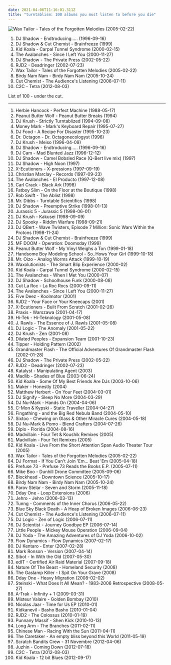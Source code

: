 ```yaml
---
date: 2021-04-06T11:16:01.311Z
title: "turntablism: 100 albums you must listen to before you die"
---
```

![Wax Tailor - Tales of the Forgotten Melodies (2005-02-22)](http://coverartarchive.org/release/08b99cb1-7769-472c-a908-496fd3b7a76d/2220650980-500.jpg "Wax Tailor - Tales of the Forgotten Melodies (2005-02-22)")
<ol class="albums">
<li data-cover="http://coverartarchive.org/release/5992a7fd-6ade-3895-827a-a7dfdf6ebb51/26921224002-500.jpg" data-tags="electronic, hip-hop" role="button">DJ Shadow - Endtroducing..... (1996-09-16)</li>
<li data-cover="http://coverartarchive.org/release/e4825def-264f-4f3c-a245-c51b9465f046/7047267142-500.jpg" data-tags="hip-hop" role="button">DJ Shadow & Cut Chemist - Brainfreeze (1999)</li>
<li data-cover="http://coverartarchive.org/release/432cfc14-f890-4bdb-941d-661de00c4e6f/4458087548-500.jpg" data-tags="turntablism, electronic, ninja tune" role="button">Kid Koala - Carpal Tunnel Syndrome (2000-02-15)</li>
<li data-cover="http://coverartarchive.org/release/364fbbe8-94f4-4441-87ed-8e54ca2515ba/14134702700-500.jpg" data-tags="electronic" role="button">The Avalanches - Since I Left You (2000-11-27)</li>
<li data-cover="https://img.discogs.com/wbkOKKDg0V32KUpZheck3npIxCk=/fit-in/320x316/filters:strip_icc():format(jpeg):mode_rgb():quality(90)/discogs-images/R-551960-1138319224.jpeg.jpg" data-tags="trip-hop, electronic, hip-hop" role="button">DJ Shadow - The Private Press (2002-05-22)</li>
<li data-cover="https://img.discogs.com/Aab9_aytQknwScesF1hS3ABE3Oc=/fit-in/600x598/filters:strip_icc():format(jpeg):mode_rgb():quality(90)/discogs-images/R-103380-1576205114-8321.jpeg.jpg" data-tags="hip-hop, electronic" role="button">RJD2 - Deadringer (2002-07-23)</li>
<li data-cover="http://coverartarchive.org/release/08b99cb1-7769-472c-a908-496fd3b7a76d/2220650980-500.jpg" data-tags="electronic, turntablism, trip-hop" role="button">Wax Tailor - Tales of the Forgotten Melodies (2005-02-22)</li>
<li data-cover="http://coverartarchive.org/release/e80f3c9e-4a58-4ec7-9f36-965a7861afdd/8302138919-500.jpg" data-tags="turntablism, electronic, electro" role="button">Birdy Nam Nam - Birdy Nam Nam (2005-10-24)</li>
<li data-cover="http://coverartarchive.org/release/b53b9bc2-b891-4296-9783-24a7d947ab10/8093496026-500.jpg" data-tags="turntablism" role="button">Cut Chemist - The Audience's Listening (2006-07-11)</li>
<li data-cover="http://coverartarchive.org/release/8befc8d5-2418-459a-9001-85afb05a0aad/1913101833-500.jpg" data-tags="electro" role="button">C2C - Tetra (2012-08-03)</li>
</ol>
List of 100 - under the cut.
<!-- more -->

_________________

<ol class="albums">
<li data-cover="http://coverartarchive.org/release/9ad23d26-3ef8-4e34-a307-0a17f9791f7e/8715180972-500.jpg" data-tags="electro" role="button">
Herbie Hancock - Perfect Machine (1988-05-17)
</li>
<li data-cover="https://img.discogs.com/laoxYIGgc64RBBWkTIyR8fnQxGY=/fit-in/600x600/filters:strip_icc():format(jpeg):mode_rgb():quality(90)/discogs-images/R-3847687-1346741787-9619.jpeg.jpg" data-tags="hip-hop, turntablism, instrumental hip-hop" role="button">
Peanut Butter Wolf - Peanut Butter Breaks (1994)
</li>
<li data-cover="http://coverartarchive.org/release/daa32824-583c-436b-8518-c2b0107ba005/1844490079-500.jpg" data-tags="turntablism, trip-hop, downtempo, hip-hop" role="button">
DJ Krush - Strictly Turntablized (1994-09-08)
</li>
<li data-cover="https://img.discogs.com/5-7Lik99GoJV66aiblXzm3ehykY=/fit-in/600x599/filters:strip_icc():format(jpeg):mode_rgb():quality(90)/discogs-images/R-61244-1517445760-2026.png.jpg" data-tags="trip-hop, electronic" role="button">
Money Mark - Mark's Keyboard Repair (1995-07-27)
</li>
<li data-cover="https://via.placeholder.com/450" data-tags="ninja tune" role="button">
DJ Food - A Recipe For Disaster (1995-10-23)
</li>
<li data-cover="http://coverartarchive.org/release/cddbf21f-9cd8-4665-a015-3cdc50cdcc72/2925311149-500.jpg" data-tags="hip-hop, 90s" role="button">
Dr. Octagon - Dr. Octagonecologyst (1996)
</li>
<li data-cover="http://coverartarchive.org/release/975cc62d-d9db-45c9-8403-68c98267b649/6692191299-500.jpg" data-tags="hip-hop, downtempo, trip-hop, hip hop, turntablism, abstract" role="button">
DJ Krush - Meiso (1996-04-09)
</li>
<li data-cover="http://coverartarchive.org/release/5992a7fd-6ade-3895-827a-a7dfdf6ebb51/26921224002-500.jpg" data-tags="electronic, hip-hop" role="button">
DJ Shadow - Endtroducing..... (1996-09-16)
</li>
<li data-cover="http://coverartarchive.org/release/2bc19a06-a512-41b7-9abb-c9ef88720839/18047698725-500.jpg" data-tags="downtempo, trip-hop" role="button">
DJ Cam - Mad Blunted Jazz (1996-12-12)
</li>
<li data-cover="http://coverartarchive.org/release/25b968c6-f2ea-4f6c-87ee-337fa2e3189f/26427043061-500.jpg" data-tags="trip-hop, turntablism, mix" role="button">
DJ Shadow - Camel Bobsled Race (Q-Bert live mix) (1997)
</li>
<li data-cover="https://img.discogs.com/ahL0ov0QG9Hm3SV7Rrvuhf6v4eM=/fit-in/600x592/filters:strip_icc():format(jpeg):mode_rgb():quality(90)/discogs-images/R-304949-1470388891-6787.jpeg.jpg" data-tags="trip hop" role="button">
DJ Shadow - High Noon (1997)
</li>
<li data-cover="http://coverartarchive.org/release/9535ff16-b70e-46bd-8af3-bba13225c7a6/9759104611-500.jpg" data-tags="turntablism" role="button">
X-Ecutioners - X-pressions (1997-09-19)
</li>
<li data-cover="http://coverartarchive.org/release/cf768afe-b671-4ac5-b902-0086a877a4d3/11515659705-500.jpg" data-tags="plunderphonics" role="button">
Christian Marclay - Records (1997-09-23)
</li>
<li data-cover="http://coverartarchive.org/release/7edb51cb-77d6-4416-a23c-3a8c2994a2c7/26907860608-500.jpg" data-tags="hip-hop, electronic, trip-hop, punk, dance, happy, turntablism, 90s, favs, plunderphonics, experimental hip-hop, nadh, vemu, mmwm, aussie friggin hip-hop" role="button">
The Avalanches - El Producto (1997-12-08)
</li>
<li data-cover="http://coverartarchive.org/release/56f36b3c-f431-43be-af3f-4d5c78c21464/2542376630-500.jpg" data-tags="noise, hip-hop, trip-hop, dub, lo-fi, underground hip-hop, dub techno, breakbeat, illbient, dub-hop, abstract hip-hop, ambient noise, industrial dub" role="button">
Carl Crack - Black Ark (1998)
</li>
<li data-cover="http://coverartarchive.org/release/4e48d986-ca1d-47f4-8694-7477aea0f159/24821791374-500.jpg" data-tags="electronic, dj mix, big beat" role="button">
Fatboy Slim - On the Floor at the Boutique (1998)
</li>
<li data-cover="http://coverartarchive.org/release/97f4f1e3-645e-4168-9623-b2adb6405a00/5235758173-500.jpg" data-tags="hip-hop" role="button">
Rob Swift - The Ablist (1998)
</li>
<li data-cover="http://coverartarchive.org/release/3ff8684a-80a6-44d9-afab-6381e288e144/22405306251-500.jpg" data-tags="hip-hop, turntablism, mix, my fav albums, cds i should buy" role="button">
Mr. Dibbs - Turntable Scientifics (1998)
</li>
<li data-cover="http://coverartarchive.org/release/04ef2466-07aa-3511-817e-8a18045229e2/6212376186-500.jpg" data-tags="trip-hop, electronic" role="button">
DJ Shadow - Preemptive Strike (1998-01-13)
</li>
<li data-cover="http://coverartarchive.org/release/639c72d7-b8a6-4ddc-b81c-008c2efb5207/4675993814-500.jpg" data-tags="hiphop" role="button">
Jurassic 5 - Jurassic 5 (1998-06-01)
</li>
<li data-cover="http://coverartarchive.org/release/92059239-91b8-4505-99f3-962ba041302e/21122662735-500.jpg" data-tags="trip-hop, hip hop" role="button">
DJ Krush - Kakusei (1998-09-09)
</li>
<li data-cover="http://coverartarchive.org/release/3ba16765-4c14-404c-a1f9-8ba2c92342fe/4740513634-500.jpg" data-tags="trip hop, illbient, abstract hip-hop" role="button">
DJ Spooky - Riddim Warfare (1998-09-21)
</li>
<li data-cover="http://coverartarchive.org/release/337a4ec6-2981-4e0b-8e98-aaa9af8ff791/9553006502-500.jpg" data-tags="hip-hop, turntablism, dj lazy" role="button">
DJ QBert - Wave Twisters, Episode 7 Million: Sonic Wars Within the Protons (1998-11-24)
</li>
<li data-cover="http://coverartarchive.org/release/e4825def-264f-4f3c-a245-c51b9465f046/7047267142-500.jpg" data-tags="hip-hop" role="button">
DJ Shadow & Cut Chemist - Brainfreeze (1999)
</li>
<li data-cover="http://coverartarchive.org/release/c37d04dc-a185-334d-ae9d-f30d27e40488/21122683366-500.jpg" data-tags="hip-hop, hip hop, underground hip-hop" role="button">
MF DOOM - Operation: Doomsday (1999)
</li>
<li data-cover="http://coverartarchive.org/release/4ebe759e-22b8-4cbf-a54a-2b73f4830ecb/4765825574-500.jpg" data-tags="stones throw, turntablism" role="button">
Peanut Butter Wolf - My Vinyl Weighs a Ton (1999-01-18)
</li>
<li data-cover="https://via.placeholder.com/450" data-tags="hip-hop" role="button">
Handsome Boy Modeling School - So..Hows Your Girl (1999-10-18)
</li>
<li data-cover="http://coverartarchive.org/release/97d6229b-be51-434b-96d5-53579cf27952/20372962851-500.jpg" data-tags="electronic, electro" role="button">
Mr. Oizo - Analog Worms Attack (1999-10-19)
</li>
<li data-cover="http://coverartarchive.org/release/9de0f9ed-117e-410b-bfbb-cf803c94f9bc/8085258341-500.jpg" data-tags="hip hop, turntablism" role="button">
Waxolutionists - The Smart Blip Experience (2000-02)
</li>
<li data-cover="http://coverartarchive.org/release/432cfc14-f890-4bdb-941d-661de00c4e6f/4458087548-500.jpg" data-tags="turntablism, electronic, ninja tune" role="button">
Kid Koala - Carpal Tunnel Syndrome (2000-02-15)
</li>
<li data-cover="http://coverartarchive.org/release/acacc842-6066-4b8b-83b4-b378509a82c9/14132799564-500.jpg" data-tags="chillout, electronic, trip-hop, 80s, alternative, dance, australian, funk, turntablism, whimsical, fun, 00s, aussie, bootleg, fake, summery, soothing, rusbeh" role="button">
The Avalanches - When I Met You (2000-07)
</li>
<li data-cover="http://coverartarchive.org/release/8dd3b09c-2a17-4242-bb85-d835f066029e/2685241577-500.jpg" data-tags="funk, trip hop" role="button">
DJ Shadow - Schoolhouse Funk (2000-08-08)
</li>
<li data-cover="http://coverartarchive.org/release/3ebc33c1-4cf5-4980-8d96-55571b36b8c0/13574627538-500.jpg" data-tags="electronica, turntablism, groove, upbeat, big beat, skint" role="button">
Cut La Roc - La Roc Rocs (2000-09-11)
</li>
<li data-cover="http://coverartarchive.org/release/364fbbe8-94f4-4441-87ed-8e54ca2515ba/14134702700-500.jpg" data-tags="electronic" role="button">
The Avalanches - Since I Left You (2000-11-27)
</li>
<li data-cover="http://coverartarchive.org/release/52e12a85-984c-49b2-ba71-ad8237728d5e/18897166636-500.jpg" data-tags="five deez" role="button">
Five Deez - Koolmotor (2001)
</li>
<li data-cover="http://coverartarchive.org/release/1dd64846-075f-4612-811a-469a670f6e49/4769332835-500.jpg" data-tags="turntablism" role="button">
RJD2 - Your Face or Your Kneecaps (2001)
</li>
<li data-cover="http://coverartarchive.org/release/63be7389-350f-31e4-b21a-cd7e0204739a/4531006550-500.jpg" data-tags="hip hop" role="button">
X-Ecutioners - Built From Scratch (2001-02-26)
</li>
<li data-cover="https://via.placeholder.com/450" data-tags="funk metal, avant-garde" role="button">
Praxis - Warszawa (2001-04-17)
</li>
<li data-cover="https://img.discogs.com/4pkmu5MaE9cjJMAnkH3lWXhxAFs=/fit-in/600x600/filters:strip_icc():format(jpeg):mode_rgb():quality(90)/discogs-images/R-107360-1411090269-7211.jpeg.jpg" data-tags="hip hop, rap, turntablism, underground hip-hop, hiphop, east coast, jazz hop, independent hip-hop, black star, in queue no tracks, del bronx" role="button">
Hi-Tek - Hi-Teknology (2001-05-08)
</li>
<li data-cover="https://img.discogs.com/05lpuo0NKIcitNKGA8X-DyrvmG4=/fit-in/300x295/filters:strip_icc():format(jpeg):mode_rgb():quality(90)/discogs-images/R-315660-1093537002.jpg.jpg" data-tags="chillout" role="button">
J. Rawls - The Essence of J. Rawls (2001-05-08)
</li>
<li data-cover="http://coverartarchive.org/release/d712cb0e-45ff-46e7-aecb-724d53e6c068/9400230725-500.jpg" data-tags="jazz-funk, turntablism, hear, ropeadope" role="button">
DJ Logic - The Anomaly (2001-05-22)
</li>
<li data-cover="https://img.discogs.com/pF47puvR9ulJbJUVjyVyGLdnuuA=/fit-in/600x598/filters:strip_icc():format(jpeg):mode_rgb():quality(90)/discogs-images/R-511910-1173964887.jpeg.jpg" data-tags="trip-hop, chillout, downtempo" role="button">
DJ Krush - Zen (2001-08)
</li>
<li data-cover="http://coverartarchive.org/release/45bffb6b-5b13-3df8-9ae1-e782662a6de0/15794560352-500.jpg" data-tags="hip-hop, underground hip hop" role="button">
Dilated Peoples - Expansion Team (2001-10-23)
</li>
<li data-cover="https://via.placeholder.com/450" data-tags="breaks, electronic" role="button">
Tipper - Holding Pattern (2002)
</li>
<li data-cover="https://img.discogs.com/LK3vNX6BoSEuxZrM7lNdK372li8=/fit-in/450x455/filters:strip_icc():format(jpeg):mode_rgb():quality(90)/discogs-images/R-60830-1233501190.jpeg.jpg" data-tags="turntablism" role="button">
Grandmaster Flash - The Official Adventures Of Grandmaster Flash (2002-01-28)
</li>
<li data-cover="https://img.discogs.com/wbkOKKDg0V32KUpZheck3npIxCk=/fit-in/320x316/filters:strip_icc():format(jpeg):mode_rgb():quality(90)/discogs-images/R-551960-1138319224.jpeg.jpg" data-tags="trip-hop, electronic, hip-hop" role="button">
DJ Shadow - The Private Press (2002-05-22)
</li>
<li data-cover="https://img.discogs.com/Aab9_aytQknwScesF1hS3ABE3Oc=/fit-in/600x598/filters:strip_icc():format(jpeg):mode_rgb():quality(90)/discogs-images/R-103380-1576205114-8321.jpeg.jpg" data-tags="hip-hop, electronic" role="button">
RJD2 - Deadringer (2002-07-23)
</li>
<li data-cover="http://coverartarchive.org/release/6e58e6f2-32df-4701-a5d7-bee081d369e3/1977769345-500.jpg" data-tags="funk, turntablism, fucking great" role="button">
Katalyst - Manipulating Agent (2003)
</li>
<li data-cover="http://coverartarchive.org/release/8c0935be-266f-485f-b465-c57ab13a67b3/11056278771-500.jpg" data-tags="jazz hop, jazz" role="button">
Madlib - Shades of Blue (2003-06-24)
</li>
<li data-cover="https://img.discogs.com/X9iC-XwtfFh0e9wvd3bzeMR2DY4=/fit-in/430x430/filters:strip_icc():format(jpeg):mode_rgb():quality(90)/discogs-images/R-3880332-1347890284-4997.jpeg.jpg" data-tags="electronic, hip-hop" role="button">
Kid Koala - Some Of My Best Friends Are DJs (2003-10-06)
</li>
<li data-cover="https://img.discogs.com/SjrLRyfMcfbQ3JnfwqBXSwen3cQ=/fit-in/250x250/filters:strip_icc():format(jpeg):mode_rgb():quality(90)/discogs-images/R-3916469-1349118377-3795.jpeg.jpg" data-tags="hip-hop, turntablism, instrumental hip-hop, beats, experimental hip-hop, onetaketapes" role="button">
Maker - Honestly (2004)
</li>
<li data-cover="https://img.discogs.com/8pB37FkLA0TaGeQR1rjWnsjWO8c=/fit-in/534x534/filters:strip_icc():format(jpeg):mode_rgb():quality(90)/discogs-images/R-1804338-1601289681-3557.jpeg.jpg" data-tags="experimental, acid jazz, jazz fusion, 00s" role="button">
Matthew Herbert - On Your Feet (2004-03-01)
</li>
<li data-cover="https://img.discogs.com/BHXVG_0PuRBbFjDLwnsM__3afsY=/fit-in/480x480/filters:strip_icc():format(jpeg):mode_rgb():quality(90)/discogs-images/R-257481-1450538957-2005.jpeg.jpg" data-tags="hip-hop" role="button">
DJ Signify - Sleep No More (2004-03-29)
</li>
<li data-cover="http://coverartarchive.org/release/79f985b7-6725-43ce-8866-c9d1ef3b3955/14650938340-500.jpg" data-tags="hip hop" role="button">
DJ Nu-Mark - Hands On (2004-04-06)
</li>
<li data-cover="http://coverartarchive.org/release/3dd9d35e-294e-4e22-9423-d95edcab15ac/4400833302-500.jpg" data-tags="electronic" role="button">
C-Mon & Kypski - Static Traveller (2004-04-27)
</li>
<li data-cover="http://coverartarchive.org/release/0ea69f78-cc9c-4a24-bf8a-24a763515231/14323944851-500.jpg" data-tags="instrumental hip-hop" role="button">
Fingathing - and the Big Red Nebula Band (2004-05-10)
</li>
<li data-cover="http://coverartarchive.org/release/edc6fb80-8850-4e87-a5d8-1e0f49bc6d05/18885847078-500.jpg" data-tags="trip hop, trip-hop" role="button">
Sixtoo - Chewing on Glass & Other Miracle Cures (2004-05-18)
</li>
<li data-cover="http://coverartarchive.org/release/446534ff-ee85-4b67-bd0c-b70dbda70bdf/9440041584-500.jpg" data-tags="hip-hop, trip-hop, turntablism, beatles, product" role="button">
DJ Nu-Mark & Pomo - Blend Crafters (2004-07-26)
</li>
<li data-cover="http://coverartarchive.org/release/1bcf401a-cc47-3dcb-b4e6-0d03db5016f4/11671958921-500.jpg" data-tags="downtempo" role="button">
Diplo - Florida (2004-08-16)
</li>
<li data-cover="http://coverartarchive.org/release/b7513057-16ff-4fc4-a929-f60ca0062246/1755617090-500.jpg" data-tags="hip hop" role="button">
Madvillain - Four Tet & Koushik Remixes (2005)
</li>
<li data-cover="http://coverartarchive.org/release/72c2d7cc-5ba7-4106-93e7-6be25ed7c528/4397344367-500.jpg" data-tags="electronic, hip hop" role="button">
Madvillain - Four Tet Remixes (2005)
</li>
<li data-cover="https://via.placeholder.com/450" data-tags="turntablism, abstract, trip hop, breaks, koala, kid koala" role="button">
Kid Koala - Live From the Short Attention Span Audio Theater Tour (2005)
</li>
<li data-cover="http://coverartarchive.org/release/08b99cb1-7769-472c-a908-496fd3b7a76d/2220650980-500.jpg" data-tags="electronic, turntablism, trip-hop" role="button">
Wax Tailor - Tales of the Forgotten Melodies (2005-02-22)
</li>
<li data-cover="https://img.discogs.com/WHf0pHp0H01o8jsqlZob7F-rEDU=/fit-in/600x597/filters:strip_icc():format(jpeg):mode_rgb():quality(90)/discogs-images/R-466020-1296896217.jpeg.jpg" data-tags="hip-hop, rap, funk, turntablism, breakbeat" role="button">
DJ Format - If You Can't Join 'Em... Beat 'Em (2005-04-18)
</li>
<li data-cover="http://coverartarchive.org/release/489c7984-53a2-497a-b9be-cda45cccb638/2563510996-500.jpg" data-tags="chillout, electronic, hip hop, instrumental, ambient, experimental, downtempo, turntablism, trip hop, remix, instrumental hip-hop, experience, great ep, number bands, flirt" role="button">
Prefuse 73 - Prefuse 73 Reads the Books E.P. (2005-07-11)
</li>
<li data-cover="https://img.discogs.com/gYUiQm3rVqJL69_V3Fgi8eNV5fk=/fit-in/600x600/filters:strip_icc():format(jpeg):mode_rgb():quality(90)/discogs-images/R-1546201-1235180562.jpeg.jpg" data-tags="trip-hop, ambient, downtempo, turntablism, alpha pup records" role="button">
Mike Boo - Dunhill Drone Committee (2005-09-06)
</li>
<li data-cover="http://coverartarchive.org/release/3fd53cbb-6b0b-3945-bfae-e91f748b7167/4395371296-500.jpg" data-tags="trip-hop, downtempo, hip-hop" role="button">
Blockhead - Downtown Science (2005-10-17)
</li>
<li data-cover="http://coverartarchive.org/release/e80f3c9e-4a58-4ec7-9f36-965a7861afdd/8302138919-500.jpg" data-tags="turntablism, electronic, electro" role="button">
Birdy Nam Nam - Birdy Nam Nam (2005-10-24)
</li>
<li data-cover="http://coverartarchive.org/release/268776f6-7a42-4977-9580-50bf71891d2c/4395546858-500.jpg" data-tags="lounge, downtempo" role="button">
Parov Stelar - Seven and Storm (2005-11-18)
</li>
<li data-cover="http://coverartarchive.org/release/d754e80b-d8f7-43e4-ab37-5ca5886bd89b/2447398113-500.jpg" data-tags="instrumental hip-hop" role="button">
Dday One - Loop Extensions (2006)
</li>
<li data-cover="http://coverartarchive.org/release/a879c463-9959-4b17-850c-8ba0b8ba45a8/15629614928-500.jpg" data-tags="reggae" role="button">
Jehro - Jehro (2006-03-13)
</li>
<li data-cover="http://coverartarchive.org/release/45ed6ea4-84b5-4441-8e71-eda75c55c868/23218379498-500.jpg" data-tags="folk, indie" role="button">
Tunng - Comments of the Inner Chorus (2006-05-22)
</li>
<li data-cover="https://img.discogs.com/V2snE3nsxWFbyrILDxADuPqpg44=/fit-in/600x608/filters:strip_icc():format(jpeg):mode_rgb():quality(90)/discogs-images/R-707745-1460635708-6271.jpeg.jpg" data-tags="trip-hop, experimental hip-hop" role="button">
Blue Sky Black Death - A Heap of Broken Images (2006-06-23)
</li>
<li data-cover="http://coverartarchive.org/release/b53b9bc2-b891-4296-9783-24a7d947ab10/8093496026-500.jpg" data-tags="turntablism" role="button">
Cut Chemist - The Audience's Listening (2006-07-11)
</li>
<li data-cover="http://coverartarchive.org/release/8d212a42-c40a-4bbf-a839-adce7ba49ad2/13987312405-500.jpg" data-tags="trip-hop, turntablism, jazz hop, hear, ropeadope, ropeadope tastemaker, eternity and beyond" role="button">
DJ Logic - Zen of Logic (2006-07-11)
</li>
<li data-cover="http://coverartarchive.org/release/3b6cfb22-d90d-4f10-a4f4-106770ed6ed0/6262031249-500.jpg" data-tags="hip-hop, electronic, electronica, trip-hop, hip hop, instrumental, downtempo, downbeat, turntablism, underground hip-hop, trip hop, breaks, instrumental hip-hop, instrumental hip hop, breakbeat, beats, abstract hip-hop, equinox, experimental hip-hop, mpc, headz, equinox records" role="button">
DJ Scientist - Journey Goodbye EP (2006-07-14)
</li>
<li data-cover="http://coverartarchive.org/release/db4d5128-f065-4938-8161-c50cf64b6f05/15079002702-500.jpg" data-tags="downtempo" role="button">
Little People - Mickey Mouse Operation (2006-09-04)
</li>
<li data-cover="http://coverartarchive.org/release/27b1ca8a-7eb9-45c0-b22b-b338d9369e9e/18695824581-500.jpg" data-tags="hip-hop, turntablism, nton" role="button">
DJ Yoda - The Amazing Adventures of DJ Yoda (2006-10-02)
</li>
<li data-cover="http://coverartarchive.org/release/8f41ac62-76f2-4d8a-b956-6e6cfeb3eef4/16324955708-500.jpg" data-tags="turntablism" role="button">
Flow Dynamics - Flow Dynamics (2007-02-17)
</li>
<li data-cover="http://coverartarchive.org/release/1a867983-07db-41e2-9d15-a4dfe499cbbc/6195488355-500.jpg" data-tags="ninja tune, turntablism" role="button">
DJ Kentaro - Enter (2007-02-28)
</li>
<li data-cover="http://coverartarchive.org/release/87935910-79cc-4b90-bd9f-9c3d2e08176e/8740605245-500.jpg" data-tags="funk, cover, jazz" role="button">
Mark Ronson - Version (2007-04-14)
</li>
<li data-cover="https://img.discogs.com/f8uiMnF06RxTThGg-3dwu5LKolA=/fit-in/300x300/filters:strip_icc():format(jpeg):mode_rgb():quality(90)/discogs-images/R-1047690-1187906602.jpeg.jpg" data-tags="electronica" role="button">
Sibot - In With the Old (2007-05-30)
</li>
<li data-cover="http://coverartarchive.org/release/c70c8b80-7d09-4825-a65f-0d7e51f04507/3281018006-500.jpg" data-tags="idm, glitch, glitch-hop" role="button">
edIT - Certified Air Raid Material (2007-09-18)
</li>
<li data-cover="http://coverartarchive.org/release/f6e553d6-7632-4bce-8a24-b6006e815966/3959974246-500.jpg" data-tags="hip-hop, rap, turntablism, underground hip-hop, alternative hip-hop" role="button">
Nature Of The Beast - Homeland Security (2008)
</li>
<li data-cover="http://coverartarchive.org/release/96c985e8-477a-462a-8e30-28ede6f11fdc/16703402755-500.jpg" data-tags="trip-hop, jazz, hip hop, rock, experimental, turntablism, acid jazz, drum and bass, instrumental hip-hop, obey, 39:00 min mark" role="button">
The Gaslamp Killer - I Spit On Your Grave (2008)
</li>
<li data-cover="https://img.discogs.com/tRBOPFlQTOBJnlXRIPyhTiWbMtk=/fit-in/600x600/filters:strip_icc():format(jpeg):mode_rgb():quality(90)/discogs-images/R-1279844-1309347004.jpeg.jpg" data-tags="hip-hop, turntablism" role="button">
Dday One - Heavy Migration (2008-02-02)
</li>
<li data-cover="http://coverartarchive.org/release/65a4550e-6a4a-47f2-a015-32cc6f1ee587/15833473274-500.jpg" data-tags="hip hop, electro, turntablism, mashup, plunderphonics, av2008, oldschoolson" role="button">
Steinski - What Does It All Mean? - 1983-2006 Retrospective (2008-05-27)
</li>
<li data-cover="http://coverartarchive.org/release/8de8ae81-22b2-4908-a8e0-f0506cd0de69/21933866640-500.jpg" data-tags="electronic, turntablism" role="button">
A-Trak - Infinity + 1 (2009-03-31)
</li>
<li data-cover="https://img.discogs.com/grePqTXkUAw9AxRqMylRkSthvbI=/fit-in/600x600/filters:strip_icc():format(jpeg):mode_rgb():quality(90)/discogs-images/R-2712397-1497289269-5657.png.jpg" data-tags="hip-hop, electronic, electronica, jazz, hip hop, pop, rock, instrumental, electro, canada, turntablism, party, montreal, quebec, gorillaz, electro-pop, quintet, ratatat, sherbrooke" role="button">
Misteur Valaire - Golden Bombay (2010)
</li>
<li data-cover="https://img.discogs.com/TIqxnoTpA7z5LauoG5w4AhA-pJs=/fit-in/200x200/filters:strip_icc():format(jpeg):mode_rgb():quality(90)/discogs-images/R-1298485-1247495388.jpeg.jpg" data-tags="electro-techno" role="button">
Nicolas Jaar - Time for Us EP (2010-01)
</li>
<li data-cover="https://via.placeholder.com/450" data-tags="turntablism" role="button">
Kidkanevil - Basho Basho (2010-01-04)
</li>
<li data-cover="http://coverartarchive.org/release/54dcaa7b-fbec-3b9d-845a-542598ff0eed/22997559585-500.jpg" data-tags="hip-hop, trip-hop" role="button">
RJD2 - The Colossus (2010-01-19)
</li>
<li data-cover="https://img.discogs.com/vntoOIMWrKkq_YNgieuN-1AXfEM=/fit-in/600x599/filters:strip_icc():format(jpeg):mode_rgb():quality(90)/discogs-images/R-2495876-1616104680-7910.jpeg.jpg" data-tags="hip-hop, turntablism, underground hip-hop, pecs" role="button">
Punnany Massif - Shen Kick (2010-10-13)
</li>
<li data-cover="https://img.discogs.com/WKoByBRWJsy8sN4GzzAV0E1kmAk=/fit-in/600x600/filters:strip_icc():format(jpeg):mode_rgb():quality(90)/discogs-images/R-2701841-1297186804.jpeg.jpg" data-tags="jazz" role="button">
Long Arm - The Branches (2011-02-11)
</li>
<li data-cover="http://coverartarchive.org/release/d91ca7da-bc7f-485c-9223-e794f0dd460a/2911250736-500.jpg" data-tags="hip-hop, electro swing" role="button">
Chinese Man - Racing With the Sun (2011-04-11)
</li>
<li data-cover="http://coverartarchive.org/release/54730fb7-316d-4b69-9e0c-3865496539af/5541467270-500.jpg" data-tags="ambient" role="button">
The Caretaker - An empty bliss beyond this World (2011-05-19)
</li>
<li data-cover="http://coverartarchive.org/release/501039a1-8b9b-40e9-b551-7f342be30d69/8085399906-500.jpg" data-tags="electronic, french, turntablism, hiphop" role="button">
Scratch Bandits Crew - 31 Novembre (2012-04-06)
</li>
<li data-cover="https://img.discogs.com/kZCNnmRIv0RA2OyukIYWjQlX5u4=/fit-in/600x503/filters:strip_icc():format(jpeg):mode_rgb():quality(90)/discogs-images/R-10992264-1507819725-2607.jpeg.jpg" data-tags="trip-hop, chillout, british, alternative, alternative rock, ambient, blues, mellow, aggressive, brit rock, 00s, alt rock, brit-pop, soundtrack, classic rock, nu jazz, hip-hop, electronic, electronica, indie, jazz, hip hop, pop, chill, rock, soul, instrumental, 80s, punk, grunge, hardcore, folk, new york, experimental, indie pop, indie rock, female vocalists, indie electronic, post-rock, downtempo, dub, singer-songwriter, progressive rock, uk, usa, electro, dance, stoner rock, acoustic, new wave, experimental rock, easy listening, britpop, post-punk, funk, downbeat, turntablism, indietronica, shoegaze, canadian, idm, psychedelic, guitar, cover, lounge, 90s, driving, england, atmospheric, brooklyn, trip hop, avant-garde, american, funky, ninja tune, remix, instrumental hip-hop, instrumental hip hop, art rock, breakbeat, progressive, a cappella, smooth, melancholy, unique, favorite artists, nyc, space rock, chillosophy, indie-rock, melancholic" role="button">
Juzhin - Coming Down (2012-07-18)
</li>
<li data-cover="http://coverartarchive.org/release/8befc8d5-2418-459a-9001-85afb05a0aad/1913101833-500.jpg" data-tags="electro" role="button">
C2C - Tetra (2012-08-03)
</li>
<li data-cover="http://coverartarchive.org/release/ce3b509c-8884-4e21-9fb8-0506bc5efd57/3955291753-500.jpg" data-tags="ninja tune" role="button">
Kid Koala - 12 bit Blues (2012-09-17)
</li>
</ol>